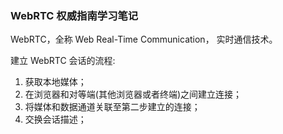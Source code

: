 ### WebRTC 权威指南学习笔记

WebRTC，全称 Web Real-Time Communication， 实时通信技术。

建立 WebRTC 会话的流程:
1. 获取本地媒体；
2. 在浏览器和对等端(其他浏览器或者终端)之间建立连接；
3. 将媒体和数据通道关联至第二步建立的连接；
4. 交换会话描述；



